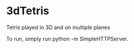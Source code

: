 # 3dTetris
Tetris played in 3D and on multiple planes


To run, simply run python -m SimpleHTTPServer.
